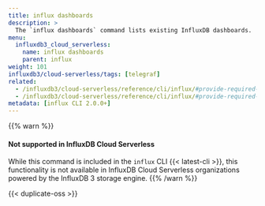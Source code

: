 ```yaml
---
title: influx dashboards
description: >
  The `influx dashboards` command lists existing InfluxDB dashboards.
menu:
  influxdb3_cloud_serverless:
    name: influx dashboards
    parent: influx
weight: 101
influxdb3/cloud-serverless/tags: [telegraf]
related:
  - /influxdb3/cloud-serverless/reference/cli/influx/#provide-required-authentication-credentials, influx CLI—Provide required authentication credentials
  - /influxdb3/cloud-serverless/reference/cli/influx/#provide-required-authentication-credentials, influx CLI—Provide required authentication credentials
metadata: [influx CLI 2.0.0+]
---
```


{{% warn %}}
#### Not supported in InfluxDB Cloud Serverless

While this command is included in the `influx` CLI {{< latest-cli >}}, this
functionality is not available in InfluxDB Cloud Serverless organizations
powered by the InfluxDB 3 storage engine.
{{% /warn %}}

{{< duplicate-oss >}}
